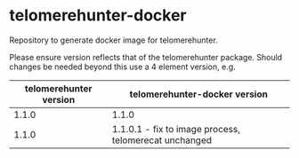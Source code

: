 # telomerehunter-docker

Repository to generate docker image for telomerehunter.

Please ensure version reflects that of the telomerehunter package.  Should changes be needed beyond this use a 4 element
version, e.g.

| telomerehunter version | telomerehunter-docker version|
| --    | --    |
| 1.1.0 | 1.1.0 |
| 1.1.0 | 1.1.0.1 - fix to image process, telomerecat unchanged |

